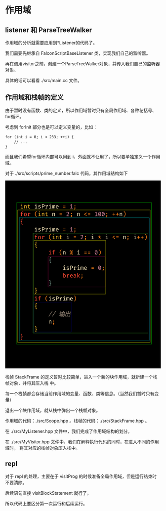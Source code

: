 # 作用域

## listener 和 ParseTreeWalker

作用域的分析就需要应用到\*Listener的代码了。

我们需要先继承自 FalconScriptBaseListener 类，实现我们自己的监听器。

再在调用visitor之前，创建一个ParseTreeWalker对象，并传入我们自己的监听器对象。

具体的话可以看看 ./src/main.cc 文件。

## 作用域和栈帧的定义

由于暂时没有函数、类的定义，所以作用域暂时只有全局作用域、各种花括号、for循环。

考虑到 forInit 部分也是可以定义变量的，比如：

```falc
for (int i = 0; i < 233; ++i) {
    // ...
}
```

而且我们希望for循环内部可以用到 i，外面就不让用了，所以要单独定义一个作用域。

对于 ./src/scripts/prime_number.falc 代码，其作用域结构如下

![作用域.png](./images/作用域.png)

栈帧 StackFrame 的定义暂时比较简单，进入一个新的块作用域，就新建一个栈帧对象，并将其压入栈
中。

每一个栈帧都会存储当前作用域的变量、函数、类等信息。（当然我们暂时只有变量）

退出一个块作用域，就从栈中弹出一个栈帧对象。

作用域的代码：./src/Scope.hpp 。栈帧的代码：./src/StackFrame.hpp 。

在 ./src/MyListener.hpp 文件中，我们完成了作用域结构的划分。

在 ./src/MyVisitor.hpp 文件中，我们在解释执行代码的同时，在进入不同的作用域时，
将其对应的栈帧对象压入栈中。

## repl

对于 repl 的处理，主要在于 visitProg 的时候准备全局作用域，但是运行结束时不要清除。

后续语句直接 visitBlockStatement 就行了。

所以代码上要区分第一次运行和后续运行。
